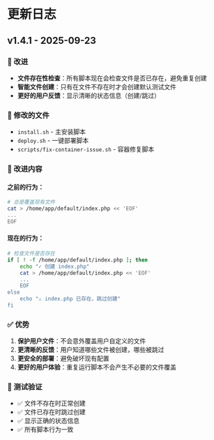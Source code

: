 # 更新日志

## v1.4.1 - 2025-09-23

### 🔧 改进
- **文件存在性检查**：所有脚本现在会检查文件是否已存在，避免重复创建
- **智能文件创建**：只有在文件不存在时才会创建默认测试文件
- **更好的用户反馈**：显示清晰的状态信息（创建/跳过）

### 📝 修改的文件
- `install.sh` - 主安装脚本
- `deploy.sh` - 一键部署脚本  
- `scripts/fix-container-issue.sh` - 容器修复脚本

### 🎯 改进内容

#### 之前的行为：
```bash
# 总是覆盖现有文件
cat > /home/app/default/index.php << 'EOF'
...
EOF
```

#### 现在的行为：
```bash
# 检查文件是否存在
if [ ! -f /home/app/default/index.php ]; then
    echo "✓ 创建 index.php"
    cat > /home/app/default/index.php << 'EOF'
    ...
    EOF
else
    echo "⚠ index.php 已存在，跳过创建"
fi
```

### ✅ 优势
1. **保护用户文件**：不会意外覆盖用户自定义的文件
2. **更清晰的反馈**：用户知道哪些文件被创建，哪些被跳过
3. **更安全的部署**：避免破坏现有配置
4. **更好的用户体验**：重复运行脚本不会产生不必要的文件覆盖

### 🧪 测试验证
- ✅ 文件不存在时正常创建
- ✅ 文件已存在时跳过创建
- ✅ 显示正确的状态信息
- ✅ 所有脚本行为一致
